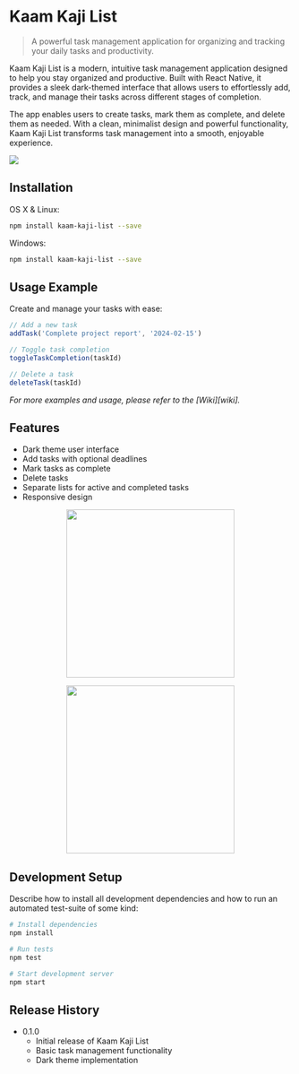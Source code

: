 # Kaam Kaji List
> A powerful task management application for organizing and tracking your daily tasks and productivity.



Kaam Kaji List is a modern, intuitive task management application designed to help you stay organized and productive. Built with React Native, it provides a sleek dark-themed interface that allows users to effortlessly add, track, and manage their tasks across different stages of completion.

The app enables users to create tasks, mark them as complete, and delete them as needed. With a clean, minimalist design and powerful functionality, Kaam Kaji List transforms task management into a smooth, enjoyable experience.

![](header.png)

## Installation
OS X & Linux:
```sh
npm install kaam-kaji-list --save
```
Windows:
```sh
npm install kaam-kaji-list --save
```

## Usage Example
Create and manage your tasks with ease:

```javascript
// Add a new task
addTask('Complete project report', '2024-02-15')

// Toggle task completion
toggleTaskCompletion(taskId)

// Delete a task
deleteTask(taskId)
```

*For more examples and usage, please refer to the [Wiki][wiki].*

## Features
- Dark theme user interface
- Add tasks with optional deadlines
- Mark tasks as complete
- Delete tasks
- Separate lists for active and completed tasks
- Responsive design
  
<p align="center">
  <img src = "https://github.com/user-attachments/assets/35a8ce97-56e1-45f1-95e0-d48429bd9f7c" width=300>
</p>
<p align="center">
  <img src = "https://github.com/user-attachments/assets/45dfd217-cc54-4981-958d-00258e225f72" width=300>
</p>

## Development Setup
Describe how to install all development dependencies and how to run an automated test-suite of some kind:

```sh
# Install dependencies
npm install

# Run tests
npm test

# Start development server
npm start
```

## Release History
* 0.1.0
    * Initial release of Kaam Kaji List
    * Basic task management functionality
    * Dark theme implementation
